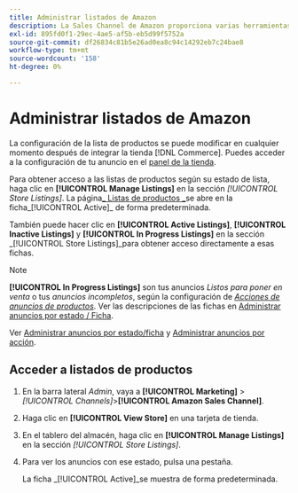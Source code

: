 ```yaml
---
title: Administrar listados de Amazon
description: La Sales Channel de Amazon proporciona varias herramientas para ayudarle a administrar los listados de Amazon desde el administrador de Commerce.
exl-id: 895fd0f1-29ec-4ae5-af5b-eb5d99f5752a
source-git-commit: df26834c81b5e26ad0ea8c94c14292eb7c24bae8
workflow-type: tm+mt
source-wordcount: '158'
ht-degree: 0%

---
```


# Administrar listados de Amazon

La configuración de la lista de productos se puede modificar en cualquier momento después de integrar la tienda [!DNL Commerce]. Puedes acceder a la configuración de tu anuncio en el [panel de la tienda](./amazon-store-dashboard.md).

Para obtener acceso a las listas de productos según su estado de lista, haga clic en **[!UICONTROL Manage Listings]** en la sección _[!UICONTROL Store Listings]_. La página[_ Listas de productos _](./managing-listings-by-tab.md)se abre en la ficha_[!UICONTROL Active]_ de forma predeterminada.

También puede hacer clic en **[!UICONTROL Active Listings]**, **[!UICONTROL Inactive Listings]** y **[!UICONTROL In Progress Listings]** en la sección _[!UICONTROL Store Listings]_para obtener acceso directamente a esas fichas.

>[!NOTE]
>
>**[!UICONTROL In Progress Listings]** son tus anuncios _Listos para poner en venta_ o tus _anuncios incompletos_, según la configuración de [_Acciones de anuncios de productos_](./product-listing-actions.md). Ver las descripciones de las fichas en [Administrar anuncios por estado / Ficha](./managing-listings-by-tab.md).

Ver [Administrar anuncios por estado/ficha](./managing-listings-by-tab.md) y [Administrar anuncios por acción](./managing-listings-by-action.md).

## Acceder a listados de productos

1. En la barra lateral _Admin_, vaya a **[!UICONTROL Marketing]** > _[!UICONTROL Channels]_>**[!UICONTROL Amazon Sales Channel]**.

1. Haga clic en **[!UICONTROL View Store]** en una tarjeta de tienda.

1. En el tablero del almacén, haga clic en **[!UICONTROL Manage Listings]** en la sección _[!UICONTROL Store Listings]_.

1. Para ver los anuncios con ese estado, pulsa una pestaña.

   La ficha _[!UICONTROL Active]_se muestra de forma predeterminada.
